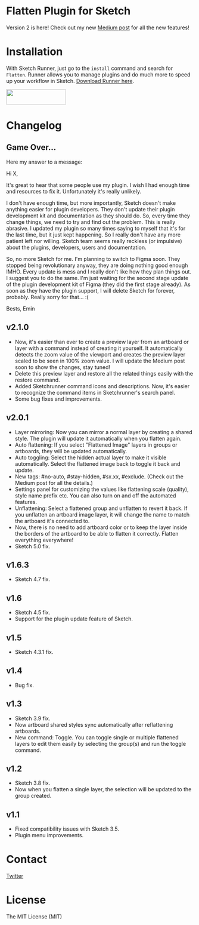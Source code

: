 # Flatten Plugin for Sketch

Version 2 is here! Check out my new [Medium post](https://medium.com/@einancunlu/flatten-2-0-sketch-plugin-f53984696990) for all the new features!

# Installation

With Sketch Runner, just go to the `install` command and search for `Flatten`. Runner allows you to manage plugins and do much more to speed up your workflow in Sketch. [Download Runner here](http://www.sketchrunner.com).

<a href="http://bit.ly/SketchRunnerWebsite">
  <img width="160" height="41" src="http://bit.ly/RunnerBadgeBlue">
</a>

# Changelog

## Game Over...
Here my answer to a message:

Hi X,

It's great to hear that some people use my plugin. I wish I had enough time and resources to fix it. Unfortunately it's really unlikely.

I don't have enough time, but more importantly, Sketch doesn't make anything easier for plugin developers. They don't update their plugin development kit and documentation as they should do. So, every time they change things, we need to try and find out the problem. This is really abrasive. I updated my plugin so many times saying to myself that it's for the last time, but it just kept happening. So I really don't have any more patient left nor willing. Sketch team seems really reckless (or impulsive) about the plugins, developers, users and documentation.

So, no more Sketch for me. I'm planning to switch to Figma soon. They stopped being revolutionary anyway, they are doing nothing good enough IMHO. Every update is mess and I really don't like how they plan things out. I suggest you to do the same. I'm just waiting for the second stage update of the plugin development kit of Figma (they did the first stage already). As soon as they have the plugin support, I will delete Sketch for forever, probably. Really sorry for that... :(

Bests,
Emin

## v2.1.0

- Now, it's easier than ever to create a preview layer from an artboard or layer with a command instead of creating it yourself. It automatically detects the zoom value of the viewport and creates the preview layer scaled to be seen in 100% zoom value. I will update the Medium post soon to show the changes, stay tuned!
- Delete this preview layer and restore all the related things easily with the restore command.
- Added Sketchrunner command icons and descriptions. Now, it's easier to recognize the command items in Sketchrunner's search panel.
- Some bug fixes and improvements.

## v2.0.1

- Layer mirroring: Now you can mirror a normal layer by creating a shared style. The plugin will update it automatically when you flatten again.
- Auto flattening: If you select "Flattened Image" layers in groups or artboards, they will be updated automatically.
- Auto toggling: Select the hidden actual layer to make it visible automatically. Select the flattened image back to toggle it back and update.
- New tags: #no-auto, #stay-hidden, #sx.xx, #exclude. (Check out the Medium post for all the details.)
- Settings panel for customizing the values like flattening scale (quality), style name prefix etc. You can also turn on and off the automated features.
- Unflattening: Select a flattened group and unflatten to revert it back. If you unflatten an artboard image layer, it will change the name to match the artboard it's connected to.
- Now, there is no need to add artboard color or to keep the layer inside the borders of the artboard to be able to flatten it correctly. Flatten everything everywhere!
- Sketch 5.0 fix.

## v1.6.3
- Sketch 4.7 fix.

## v1.6
- Sketch 4.5 fix.
- Support for the plugin update feature of Sketch.

## v1.5
- Sketch 4.3.1 fix.

## v1.4
- Bug fix.

## v1.3
- Sketch 3.9 fix.
- Now artboard shared styles sync automatically after reflattening artboards.
- New command: Toggle. You can toggle single or multiple flattened layers to edit them easily by selecting the group(s) and run the toggle command.

## v1.2
- Sketch 3.8 fix.
- Now when you flatten a single layer, the selection will be updated to the group created.

## v1.1
- Fixed compatibility issues with Sketch 3.5.
- Plugin menu improvements.

# Contact

[Twitter](https://twitter.com/einancunlu)

# License

The MIT License (MIT)
